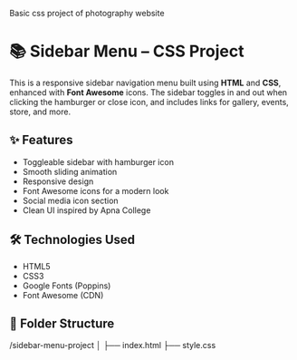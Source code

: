 Basic css project of photography website
# 📚 Sidebar Menu – CSS Project

This is a responsive sidebar navigation menu built using **HTML** and **CSS**, enhanced with **Font Awesome** icons. The sidebar toggles in and out when clicking the hamburger or close icon, and includes links for gallery, events, store, and more.

## ✨ Features

- Toggleable sidebar with hamburger icon
- Smooth sliding animation
- Responsive design
- Font Awesome icons for a modern look
- Social media icon section
- Clean UI inspired by Apna College

## 🛠️ Technologies Used

- HTML5
- CSS3
- Google Fonts (Poppins)
- Font Awesome (CDN)

## 📁 Folder Structure

/sidebar-menu-project
│
├── index.html
├── style.css
